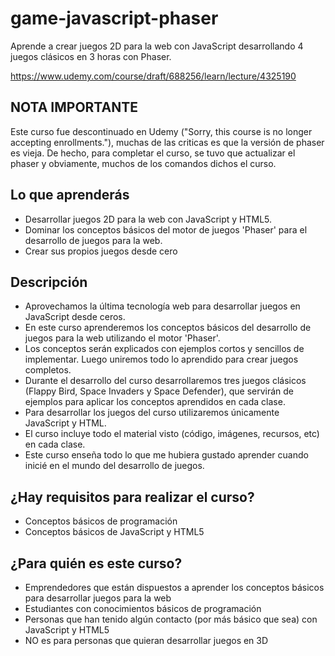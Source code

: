 # game-javascript-phaser
Aprende a crear juegos 2D para la web con JavaScript desarrollando 4 juegos clásicos en 3 horas con Phaser.

https://www.udemy.com/course/draft/688256/learn/lecture/4325190

## NOTA IMPORTANTE
Este curso fue descontinuado en Udemy ("Sorry, this course is no longer accepting enrollments."), muchas de las criticas es que la versión de phaser es vieja. De hecho, para completar el curso, se tuvo que actualizar el phaser y obviamente, muchos de los comandos dichos el curso.

## Lo que aprenderás

* Desarrollar juegos 2D para la web con JavaScript y HTML5.
* Dominar los conceptos básicos del motor de juegos 'Phaser' para el desarrollo de juegos para la web.
* Crear sus propios juegos desde cero

## Descripción

* Aprovechamos la última tecnología web para desarrollar juegos en JavaScript desde ceros.
* En este curso aprenderemos los conceptos básicos del desarrollo de juegos para la web utilizando el motor 'Phaser'.
* Los conceptos serán explicados con ejemplos cortos y sencillos de implementar. Luego uniremos todo lo aprendido para crear juegos completos.
* Durante el desarrollo del curso desarrollaremos tres juegos clásicos (Flappy Bird, Space Invaders y Space Defender), que servirán de ejemplos para aplicar los conceptos aprendidos en cada clase.
* Para desarrollar los juegos del curso utilizaremos únicamente JavaScript y HTML.
* El curso incluye todo el material visto (código, imágenes, recursos, etc) en cada clase.
* Este curso enseña todo lo que me hubiera gustado aprender cuando inicié en el mundo del desarrollo de juegos.

## ¿Hay requisitos para realizar el curso?

* Conceptos básicos de programación
* Conceptos básicos de JavaScript y HTML5

## ¿Para quién es este curso?

* Emprendedores que están dispuestos a aprender los conceptos básicos para desarrollar juegos para la web
* Estudiantes con conocimientos básicos de programación
* Personas que han tenido algún contacto (por más básico que sea) con JavaScript y HTML5
* NO es para personas que quieran desarrollar juegos en 3D
